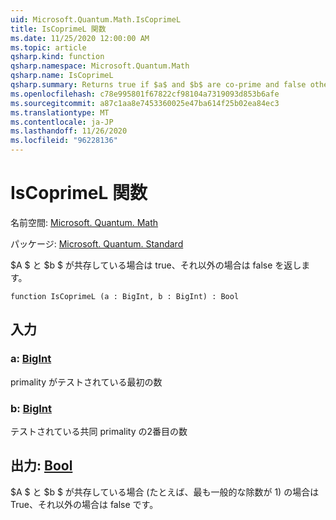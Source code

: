 ```yaml
---
uid: Microsoft.Quantum.Math.IsCoprimeL
title: IsCoprimeL 関数
ms.date: 11/25/2020 12:00:00 AM
ms.topic: article
qsharp.kind: function
qsharp.namespace: Microsoft.Quantum.Math
qsharp.name: IsCoprimeL
qsharp.summary: Returns true if $a$ and $b$ are co-prime and false otherwise.
ms.openlocfilehash: c78e995801f67822cf98104a7319093d853b6afe
ms.sourcegitcommit: a87c1aa8e7453360025e47ba614f25b02ea84ec3
ms.translationtype: MT
ms.contentlocale: ja-JP
ms.lasthandoff: 11/26/2020
ms.locfileid: "96228136"
---
```

# <a name="iscoprimel-function"></a>IsCoprimeL 関数

名前空間: [Microsoft. Quantum. Math](xref:Microsoft.Quantum.Math)

パッケージ: [Microsoft. Quantum. Standard](https://nuget.org/packages/Microsoft.Quantum.Standard)


$A $ と $b $ が共存している場合は true、それ以外の場合は false を返します。

```qsharp
function IsCoprimeL (a : BigInt, b : BigInt) : Bool
```


## <a name="input"></a>入力

### <a name="a--bigint"></a>a: [BigInt](xref:microsoft.quantum.lang-ref.bigint)

primality がテストされている最初の数


### <a name="b--bigint"></a>b: [BigInt](xref:microsoft.quantum.lang-ref.bigint)

テストされている共同 primality の2番目の数



## <a name="output--bool"></a>出力: [Bool](xref:microsoft.quantum.lang-ref.bool)

$A $ と $b $ が共存している場合 (たとえば、最も一般的な除数が 1) の場合は True、それ以外の場合は false です。